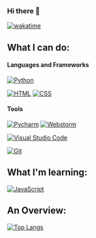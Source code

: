 ### Hi there 👋
  
  [![wakatime](https://wakatime.com/badge/user/26b4fdab-e8a8-4f3c-b996-801e991732aa.svg)](https://wakatime.com/@26b4fdab-e8a8-4f3c-b996-801e991732aa)


## What I can do: 

#### Languages and Frameworks

[![Python][python-shield]][python-url] 

[![HTML][html-shield]][html-url] [![CSS][css-shield]][css-url]


#### Tools

[![Pycharm][pycharm-shield]][pycharm-url]
[![Webstorm][webstorm-shield]][webstorm-url]

[![Visual Studio Code][vs-code-shield]][vs-code-url]

[![Git][git-shield]][git-url]

## What I'm learning:

[![JavaScript][javascript-shield]][javascript-url] 

## An Overview: 
[![Top Langs](https://github-readme-stats.vercel.app/api/top-langs/?username=isaacKenyon&theme=dark&show_icons=true&hide_border&border_radius=15&layout=compact)](https://github.com/anuraghazra/github-readme-stats)


<!-- SHIELDs & URLs-->

<!--Languages and Frameworks -->
[python-shield]: https://img.shields.io/badge/Python-3.7+-yellow?style=flat-square&logo=python&logoColor=white&labelColor=yellow
[python-url]: https://www.python.org/about/

[javascript-shield]: https://img.shields.io/badge/JavaScript-efd81d?style=flat-square&logo=javascript&logoColor=white
[javascript-url]: https://www.javascript.com/

[html-shield]: https://img.shields.io/badge/HTML-e96228?style=flat-square&logo=html5&logoColor=white
[html-url]: https://html.com/

[css-shield]: https://img.shields.io/badge/CSS-2862e9?style=flat-square&logo=CSS3&logoColor=white
[css-url]:https://www.w3.org/TR/css-2020/

<!-- Tools -->
[pycharm-shield]: https://img.shields.io/badge/Pycharm%20Professional-yellow?style=flat-square&logo=pycharm
[pycharm-url]: https://www.jetbrains.com/pycharm/

[webstorm-shield]: https://img.shields.io/badge/WebStorm-blue?style=flat-square&logo=webstorm
[webstorm-url]: https://www.jetbrains.com/webstorm/

[vs-code-shield]: https://img.shields.io/badge/Visual%20Studio%20Code-blue?style=flat-square&logo=visualstudiocode
[vs-code-url]: https://code.visualstudio.com/

[git-shield]: https://img.shields.io/badge/Git-F05032?style=flat-square&logo=git&logoColor=white
[git-url]: https://git-scm.com/
